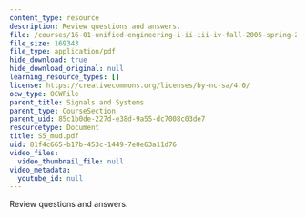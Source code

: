 ```yaml
---
content_type: resource
description: Review questions and answers.
file: /courses/16-01-unified-engineering-i-ii-iii-iv-fall-2005-spring-2006/81f4c665b17b453c14497e0e63a11d76_S5_mud.pdf
file_size: 169343
file_type: application/pdf
hide_download: true
hide_download_original: null
learning_resource_types: []
license: https://creativecommons.org/licenses/by-nc-sa/4.0/
ocw_type: OCWFile
parent_title: Signals and Systems
parent_type: CourseSection
parent_uid: 85c1b0de-227d-e38d-9a55-dc7008c03de7
resourcetype: Document
title: S5_mud.pdf
uid: 81f4c665-b17b-453c-1449-7e0e63a11d76
video_files:
  video_thumbnail_file: null
video_metadata:
  youtube_id: null
---
```

Review questions and answers.